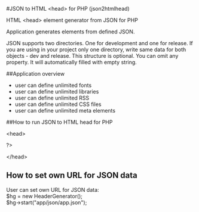 #JSON to HTML &lt;head> for PHP (json2htmlhead)

HTML &lt;head> element generator from JSON for PHP

Application generates <head> elements from defined JSON.

JSON supports two directories. One for development and one for release. 
If you are using in your project only one directory, write same data for both objects - dev and release.
This structure is optional. You can omit any property. It will automatically filled with empty string.
<br>

##Application overview
- user can define unlimited fonts
- user can define unlimited libraries
- user can define unlimited RSS
- user can define unlimited CSS files
- user can define unlimited meta elements


##How to run JSON to HTML head for PHP

&lt;head&gt; <br>
<?
include_once 'app/php/inc/page-header.php'; (json2htmlhead) <br>
?>
&lt;/head&gt; <br>

## How to set own URL for JSON data
User can set own URL for JSON data:
<br>
$hg = new HeaderGenerator();<br>
$hg->start("app/json/app.json");<br>

